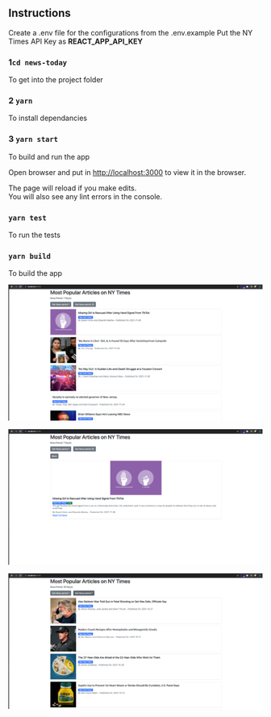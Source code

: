 
## Instructions
Create a .env file for the configurations from the .env.example
Put the NY Times API Key as **REACT_APP_API_KEY**

### 1`cd news-today`
To get into the project folder

### 2 `yarn`
To install dependancies

### 3 `yarn start`
To build and run the app


Open browser and put in [http://localhost:3000](http://localhost:3000) to view it in the browser.

The page will reload if you make edits.<br>
You will also see any lint errors in the console.

### `yarn test`
To run the tests

### `yarn build`
To build the app



![Homepage](https://github.com/tommie24/news-today/blob/main/public/nt-homepage.png)


![Article Detailed Page](https://github.com/tommie24/news-today/blob/main/public/nt-detailed.png)


![30 Days Most Popular](https://github.com/tommie24/news-today/blob/main/public/nt-30.png)




